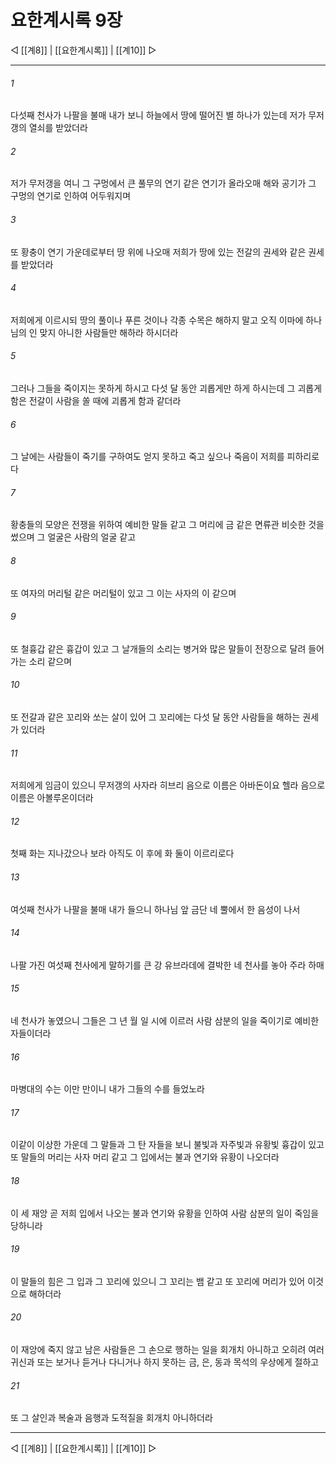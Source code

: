 # 요한계시록 9장

◁ [[계8]] | [[요한계시록]] | [[계10]] ▷
***

###### 1
다섯째 천사가 나팔을 불매 내가 보니 하늘에서 땅에 떨어진 별 하나가 있는데 저가 무저갱의 열쇠를 받았더라

###### 2
저가 무저갱을 여니 그 구멍에서 큰 풀무의 연기 같은 연기가 올라오매 해와 공기가 그 구멍의 연기로 인하여 어두워지며

###### 3
또 황충이 연기 가운데로부터 땅 위에 나오매 저희가 땅에 있는 전갈의 권세와 같은 권세를 받았더라

###### 4
저희에게 이르시되 땅의 풀이나 푸른 것이나 각종 수목은 해하지 말고 오직 이마에 하나님의 인 맞지 아니한 사람들만 해하라 하시더라

###### 5
그러나 그들을 죽이지는 못하게 하시고 다섯 달 동안 괴롭게만 하게 하시는데 그 괴롭게 함은 전갈이 사람을 쏠 때에 괴롭게 함과 같더라

###### 6
그 날에는 사람들이 죽기를 구하여도 얻지 못하고 죽고 싶으나 죽음이 저희를 피하리로다

###### 7
황충들의 모양은 전쟁을 위하여 예비한 말들 같고 그 머리에 금 같은 면류관 비슷한 것을 썼으며 그 얼굴은 사람의 얼굴 같고

###### 8
또 여자의 머리털 같은 머리털이 있고 그 이는 사자의 이 같으며

###### 9
또 철흉갑 같은 흉갑이 있고 그 날개들의 소리는 병거와 많은 말들이 전장으로 달려 들어가는 소리 같으며

###### 10
또 전갈과 같은 꼬리와 쏘는 살이 있어 그 꼬리에는 다섯 달 동안 사람들을 해하는 권세가 있더라

###### 11
저희에게 임금이 있으니 무저갱의 사자라 히브리 음으로 이름은 아바돈이요 헬라 음으로 이름은 아볼루온이더라

###### 12
첫째 화는 지나갔으나 보라 아직도 이 후에 화 둘이 이르리로다

###### 13
여섯째 천사가 나팔을 불매 내가 들으니 하나님 앞 금단 네 뿔에서 한 음성이 나서

###### 14
나팔 가진 여섯째 천사에게 말하기를 큰 강 유브라데에 결박한 네 천사를 놓아 주라 하매

###### 15
네 천사가 놓였으니 그들은 그 년 월 일 시에 이르러 사람 삼분의 일을 죽이기로 예비한 자들이더라

###### 16
마병대의 수는 이만 만이니 내가 그들의 수를 들었노라

###### 17
이같이 이상한 가운데 그 말들과 그 탄 자들을 보니 불빛과 자주빛과 유황빛 흉갑이 있고 또 말들의 머리는 사자 머리 같고 그 입에서는 불과 연기와 유황이 나오더라

###### 18
이 세 재앙 곧 저희 입에서 나오는 불과 연기와 유황을 인하여 사람 삼분의 일이 죽임을 당하니라

###### 19
이 말들의 힘은 그 입과 그 꼬리에 있으니 그 꼬리는 뱀 같고 또 꼬리에 머리가 있어 이것으로 해하더라

###### 20
이 재앙에 죽지 않고 남은 사람들은 그 손으로 행하는 일을 회개치 아니하고 오히려 여러 귀신과 또는 보거나 듣거나 다니거나 하지 못하는 금, 은, 동과 목석의 우상에게 절하고

###### 21
또 그 살인과 복술과 음행과 도적질을 회개치 아니하더라

***
◁ [[계8]] | [[요한계시록]] | [[계10]] ▷